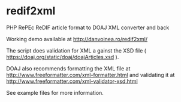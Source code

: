# redif2xml
PHP RePEc ReDIF article format to DOAJ XML converter and back

Working demo available at http://danvoinea.ro/redif2xml/

The script does validation for XML a gainst the XSD file ( https://doaj.org/static/doaj/doajArticles.xsd ).

DOAJ also recommends formatting the XML file at http://www.freeformatter.com/xml-formatter.html and validating it at http://www.freeformatter.com/xml-validator-xsd.html 

See example files for more information.
